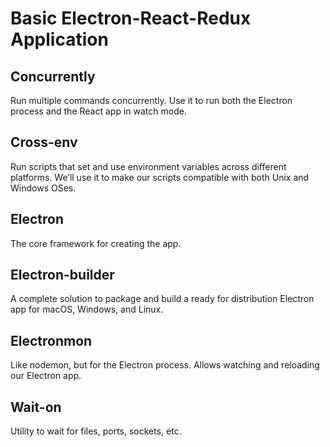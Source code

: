 # Basic Electron-React-Redux Application


## Concurrently
Run multiple commands concurrently. Use it to run both the Electron process and the React app in watch mode.

## Cross-env 
Run scripts that set and use environment variables across different platforms. We’ll use it to make our scripts compatible with both Unix and Windows OSes.

## Electron 
The core framework for creating the app.

## Electron-builder 
A complete solution to package and build a ready for distribution Electron app for macOS, Windows, and Linux.

## Electronmon 
Like nodemon, but for the Electron process. Allows watching and reloading our Electron app.

## Wait-on 
Utility to wait for files, ports, sockets, etc.
